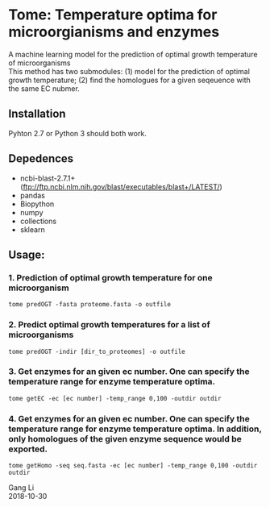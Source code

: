 # Tome: Temperature optima for microorgianisms and enzymes
A machine learning model for the prediction of optimal growth temperature of microorganisms<br/>
This method has two submodules: (1) model for the prediction of optimal growth temperature; (2) find the homologues for a given seqeuence with the same EC nubmer. 

## Installation
Pyhton 2.7 or Python 3 should both work.
## Depedences
* ncbi-blast-2.7.1+ (ftp://ftp.ncbi.nlm.nih.gov/blast/executables/blast+/LATEST/)
* pandas
* Biopython
* numpy
* collections
* sklearn


## Usage:
### 1. Prediction of optimal growth temperature for one microorganism
```linux
tome predOGT -fasta proteome.fasta -o outfile
```
### 2. Predict optimal growth temperatures for a list of microorganisms
```linux
tome predOGT -indir [dir_to_proteomes] -o outfile
```
### 3. Get enzymes for an given ec number. One can specify the temperature range for enzyme temperature optima.
```linux
tome getEC -ec [ec number] -temp_range 0,100 -outdir outdir
```
### 4. Get enzymes for an given ec number. One can specify the temperature range for enzyme temperature optima. In addition, only homologues of the given enzyme sequence would be exported.
```linux
tome getHomo -seq seq.fasta -ec [ec number] -temp_range 0,100 -outdir outdir
```

Gang Li<br/>
2018-10-30
